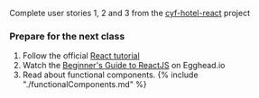 Complete user stories 1, 2 and 3 from the [cyf-hotel-react](https://github.com/CodeYourFuture/cyf-hotel-react) project

### Prepare for the next class

1. Follow the official [React tutorial](https://reactjs.org/tutorial/tutorial.html)
2. Watch the [Beginner's Guide to ReactJS](https://egghead.io/courses/the-beginner-s-guide-to-reactjs) on Egghead.io
3. Read about functional components. 
{% include "./functionalComponents.md" %}
